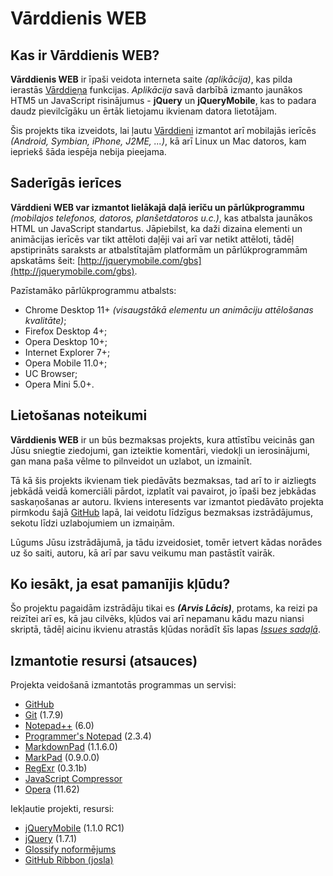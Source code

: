 # Vārddienis WEB #

## Kas ir Vārddienis WEB? ##
**Vārddienis WEB** ir īpaši veidota interneta saite *(aplikācija)*, kas pilda ierastās [Vārddieņa](http://dl.dropbox.com/u/25130294/varddienis.zip) funkcijas. *Aplikācija* savā darbībā izmanto jaunākos HTM5 un JavaScript risinājumus - **jQuery** un **jQueryMobile**, kas to padara daudz pievilcīgāku un ērtāk lietojamu ikvienam datora lietotājam.

Šis projekts tika izveidots, lai ļautu [Vārddieni](http://dl.dropbox.com/u/25130294/varddienis.zip) izmantot arī mobilajās ierīcēs *(Android, Symbian, iPhone, J2ME, ...)*, kā arī Linux un Mac datoros, kam iepriekš šāda iespēja nebija pieejama.

## Saderīgās ierīces ##
**Vārddieni WEB var izmantot lielākajā daļā ierīču un pārlūkprogrammu** *(mobilajos telefonos, datoros, planšetdatoros u.c.)*, kas atbalsta jaunākos HTML un JavaScript standartus. Jāpiebilst, ka daži dizaina elementi un animācijas ierīcēs var tikt attēloti daļēji vai arī var netikt attēloti, tādēļ apstiprināts saraksts ar atbalstītajām platformām un pārlūkprogrammām apskatāms šeit: [http://jquerymobile.com/gbs](http://jquerymobile.com/gbs).

Pazīstamāko pārlūkprogrammu atbalsts:

- Chrome Desktop 11+ *(visaugstākā elementu un animāciju attēlošanas kvalitāte)*;
- Firefox Desktop 4+;
- Opera Desktop 10+;
- Internet Explorer 7+;
- Opera Mobile 11.0+;
- UC Browser;
- Opera Mini 5.0+.

## Lietošanas noteikumi ##
**Vārddienis WEB** ir un būs bezmaksas projekts, kura attīstību veicinās gan Jūsu sniegtie ziedojumi, gan izteiktie komentāri, viedokļi un ierosinājumi, gan mana paša vēlme to pilnveidot un uzlabot, un izmainīt.

Tā kā šis projekts ikvienam tiek piedāvāts bezmaksas, tad arī to ir aizliegts jebkādā veidā komerciāli pārdot, izplatīt vai pavairot, jo īpaši bez jebkādas saskaņošanas ar autoru. Ikviens interesents var izmantot piedāvāto projekta pirmkodu šajā [GitHub](https://github.com/arvislacis/varddienis_web) lapā, lai veidotu līdzīgus bezmaksas izstrādājumus, sekotu līdzi uzlabojumiem un izmaiņām.

Lūgums Jūsu izstrādājumā, ja tādu izveidosiet, tomēr ietvert kādas norādes uz šo saiti, autoru, kā arī par savu veikumu man pastāstīt vairāk.

## Ko iesākt, ja esat pamanījis kļūdu? ##
Šo projektu pagaidām izstrādāju tikai es ***(Arvis Lācis)***, protams, ka reizi pa reizītei arī es, kā jau cilvēks, kļūdos vai arī nepamanu kādu mazu niansi skriptā, tādēļ aicinu ikvienu atrastās kļūdas norādīt šīs lapas *[Issues sadaļā](https://github.com/arvislacis/varddienis_web/issues)*.

## Izmantotie resursi (atsauces) ##
Projekta veidošanā izmantotās programmas un servisi:

- [GitHub](https://github.com/)
- [Git](http://git-scm.com/) (1.7.9)
- [Notepad++](http://notepad-plus-plus.org/) (6.0)
- [Programmer's Notepad](http://www.pnotepad.org/) (2.3.4)
- [MarkdownPad](http://markdownpad.com) (1.1.6.0)
- [MarkPad](http://code52.org/DownmarkerWPF/) (0.9.0.0)
- [RegExr](http://www.gskinner.com/RegExr/) (0.3.1b)
- [JavaScript Compressor](http://www.minifyjavascript.com/)
- [Opera](http://www.opera.com) (11.62)

Iekļautie projekti, resursi:

- [jQueryMobile](http://jquerymobile.com) (1.1.0 RC1)
- [jQuery](http://jquery.com) (1.7.1)
- [Glossify noformējums](http://www.mobjectify.com/resources/Glossify_theme_for_jquery_mobile/)
- [GitHub Ribbon (josla)](https://github.com/blog/273-github-ribbons)